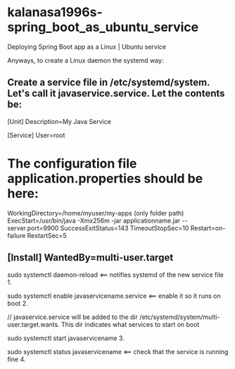 # kalanasa1996s-spring_boot_as_ubuntu_service
Deploying Spring Boot app as a Linux | Ubuntu  service





Anyways, to create a Linux daemon the systemd way:

Create a service file in /etc/systemd/system. Let's call it javaservice.service. Let the contents be:
------------------------------------------------------------------------------------------------------------
[Unit]
Description=My Java Service

[Service]
User=root 
# The configuration file application.properties should be here:
WorkingDirectory=/home/myuser/my-apps (only folder path)
ExecStart=/usr/bin/java -Xmx256m -jar applicationname.jar --server.port=9900
SuccessExitStatus=143
TimeoutStopSec=10
Restart=on-failure
RestartSec=5

[Install]
WantedBy=multi-user.target
-------------------------------------------------------------------------------------------------------------------------

sudo systemctl daemon-reload    	<== notifies systemd of the new service file 1.

sudo systemctl enable javaservicename.service		   <== enable it so it runs on boot 2.

// javaservice.service will be added to the dir /etc/systemd/system/multi-user.target.wants. This dir indicates what services to start on boot

sudo systemctl start javaservicename 3.

sudo systemctl status javaservicename   <== check that the service is running fine 4.
